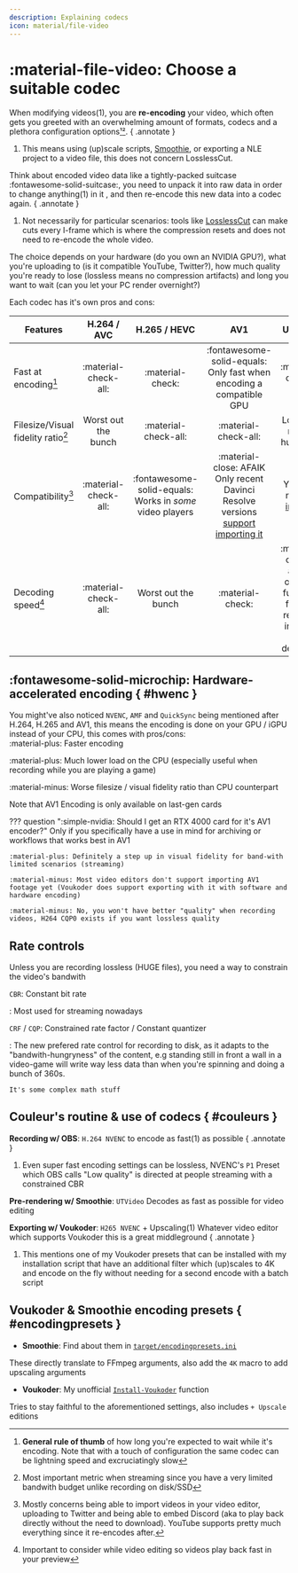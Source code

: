 ```yaml
---
description: Explaining codecs
icon: material/file-video
---
```


# :material-file-video: Choose a suitable codec


When modifying videos(1), you are **re-encoding** your video, which often gets you greeted with an overwhelming amount of formats, codecs and a plethora configuration options[¹](https://github.com/couleur-tweak-tips/smoothie-rs/blob/a917cbd61b8bcda73c672fa435c79e231b22fb14/target/encoding_presets.ini#L11-L26)[²](../assets/images/video/vegas-templates.png).
{ .annotate }

1. This means using (up)scale scripts, [Smoothie](./smoothie/index.md), or exporting a NLE project to a video file, this does not concern LosslessCut.

Think about encoded video data like a tightly-packed suitcase :fontawesome-solid-suitcase:, you need to unpack it into raw data in order to change anything(1) in it , and then re-encode this new data into a codec again.
{ .annotate }

1.  Not necessarily for particular scenarios: tools like [LosslessCut](https://mifi.no/losslesscut/) can make cuts every I-frame which is where the compression resets and does not need to re-encode the whole video.

The choice depends on your hardware (do you own an NVIDIA GPU?), what you're uploading to (is it compatible YouTube, Twitter?), 
how much quality you're ready to lose (lossless means no compression artifacts) and long you want to wait (can you let your PC render overnight?)

Each codec has it's own pros and cons:


| Features                           |     H.264 / AVC      |                       H.265 / HEVC                       |                                                                           AV1                                                                           |                                               UTVideo                                               |
|------------------------------------|:--------------------:|:--------------------------------------------------------:|:-------------------------------------------------------------------------------------------------------------------------------------------------------:|:---------------------------------------------------------------------------------------------------:|
| Fast at encoding[^1]               | :material-check-all: |                     :material-check:                     |                                           :fontawesome-solid-equals: Only fast when encoding a compatible GPU                                           |                                        :material-check-all:                                         |
| Filesize/Visual fidelity ratio[^2] | Worst out the bunch  |                   :material-check-all:                   |                                                                  :material-check-all:                                                                   |                                    Lossless,<br>makes huge files                                    |
| Compatibility[^3]                  | :material-check-all: | :fontawesome-solid-equals: Works in *some* video players | :material-close: AFAIK Only recent Davinci Resolve versions [support importing it](https://www.reddit.com/r/premiere/comments/10jh4gj/comment/jyvdd0i/) | You may need to [install it](https://github.com/umezawatakeshi/utvideo/releases/tag/utvideo-23.1.0) |
| Decoding speed[^4]                 | :material-check-all: |                   Worst out the bunch                    |                                                                    :material-check:                                                                     |       :material-check-all: It's only got full fat I-frames, resulting in super fast decoding        |

[^1]: **General rule of thumb** of how long you're expected to wait while it's encoding. Note that with a touch of configuration the same codec can be lightning speed and excruciatingly slow
[^2]: Most important metric when streaming since you have a very limited bandwith budget unlike recording on disk/SSD
[^3]: Mostly concerns being able to import videos in your video editor, uploading to Twitter and being able to embed Discord (aka to play back directly without the need to download). YouTube supports pretty much everything since it re-encodes after. 
[^4]: Important to consider while video editing so videos play back fast in your preview


## :fontawesome-solid-microchip: Hardware-accelerated encoding { #hwenc }

You might've also noticed `NVENC`, `AMF` and `QuickSync` being mentioned after H.264, H.265 and AV1, this means the encoding is done on your GPU / iGPU instead of your CPU, this comes with pros/cons:
<br>
:material-plus: Faster encoding


:material-plus: Much lower load on the CPU (especially useful when recording while you are playing a game)

:material-minus: Worse filesize / visual fidelity ratio than CPU counterpart

Note that AV1 Encoding is only available on last-gen cards


??? question ":simple-nvidia: Should I get an RTX 4000 card for it's AV1 encoder?"
    Only if you specifically have a use in mind for archiving or workflows that works best in AV1

    :material-plus: Definitely a step up in visual fidelity for band-with limited scenarios (streaming)

    :material-minus: Most video editors don't support importing AV1 footage yet (Voukoder does support exporting with it with software and hardware encoding)

    :material-minus: No, you won't have better "quality" when recording videos, H264 CQP0 exists if you want lossless quality

## Rate controls

Unless you are recording lossless (HUGE files), you need a way to constrain the video's bandwith

`CBR`: Constant bit rate

:   Most used for streaming nowadays

`CRF` / `CQP`: Constrained rate factor / Constant quantizer

:   The new prefered rate control for recording to disk, as it adapts to the "bandwith-hungryness" of the content, e.g standing still in front a wall in a video-game will write way less data than when you're spinning and doing a bunch of 360s.

    It's some complex math stuff 

## Couleur's routine & use of codecs { #couleurs }

**Recording w/ OBS**: `H.264 NVENC` to encode as fast(1) as possible
{ .annotate }

1. Even super fast encoding settings can be lossless, NVENC's `P1` Preset which OBS calls "Low quality" is directed at people streaming with a constrained CBR

**Pre-rendering w/ Smoothie**:  `UTVideo` Decodes as fast as possible for video editing

**Exporting w/ Voukoder**: `H265 NVENC` + Upscaling(1) Whatever video editor which supports Voukoder this is a great middleground
{ .annotate }

1. This mentions one of my Voukoder presets that can be installed with my installation script that have an additional filter which (up)scales to 4K and encode on the fly without needing for a second encode with a batch script

## Voukoder & Smoothie encoding presets { #encodingpresets }

* **Smoothie**: Find about them in [`target/encodingpresets.ini`](https://github.com/couleur-tweak-tips/smoothie-rs/blob/main/target/encoding_presets.ini)

These directly translate to FFmpeg arguments, also add the `4K` macro to add upscaling arguments 

* **Voukoder**: My unofficial [`Install-Voukoder`](https://github.com/couleur-tweak-tips/TweakList/blob/master/modules/Installers/Install-Voukoder.ps1#L232) function

Tries to stay faithful to the aforementioned settings, also includes `+ Upscale` editions